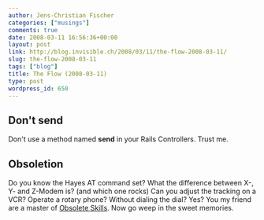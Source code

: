 ```yaml
---
author: Jens-Christian Fischer
categories: ["musings"]
comments: true
date: 2008-03-11 16:56:36+00:00
layout: post
link: http://blog.invisible.ch/2008/03/11/the-flow-2008-03-11/
slug: the-flow-2008-03-11
tags: ["blog"]
title: The Flow (2008-03-11)
type: post
wordpress_id: 650
---
```


Don't send
----------

Don't use a method named **send** in your Rails Controllers. Trust me.

Obsoletion
----------

Do you know the Hayes AT command set? What the difference between X-, Y- and Z-Modem is? (and which one rocks) Can you adjust the tracking on a VCR? Operate a rotary phone? Without dialing the dial? Yes? You my friend are a master of [Obsolete Skills][1]. Now go weep in the sweet memories.




[1]: http://obsoleteskills.com/
